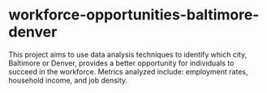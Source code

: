 # workforce-opportunities-baltimore-denver
This project aims to use data analysis techniques to identify which city, Baltimore or Denver, provides a better opportunity for individuals to succeed in the workforce. Metrics analyzed include: employment rates, household income, and job density.
